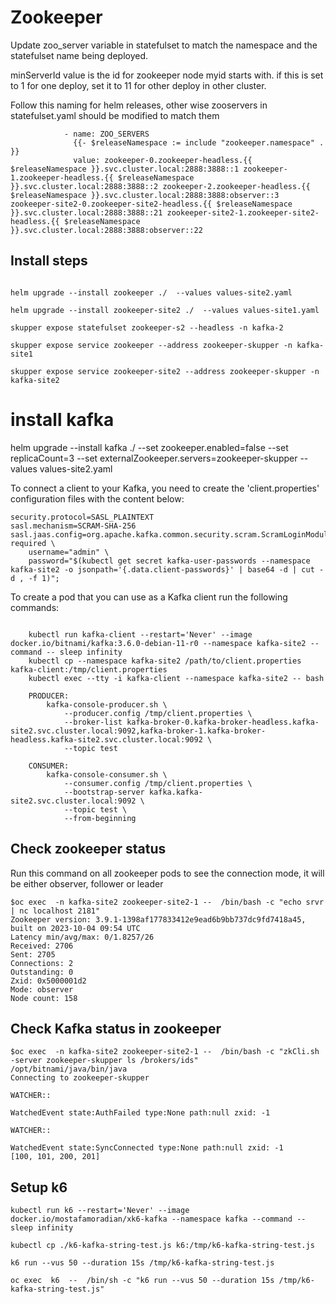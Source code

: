 # Zookeeper

Update zoo_server variable in statefulset to match the namespace and the statefulset name being deployed.

minServerId value is the id for  zookeeper node myid starts with. if this is set to 1 for one deploy, set it to 11 for other deploy in other cluster. 

Follow this naming for helm releases, other wise zooservers in statefulset.yaml should be modified to match them

```
            - name: ZOO_SERVERS
              {{- $releaseNamespace := include "zookeeper.namespace" . }}
              value: zookeeper-0.zookeeper-headless.{{ $releaseNamespace }}.svc.cluster.local:2888:3888::1 zookeeper-1.zookeeper-headless.{{ $releaseNamespace }}.svc.cluster.local:2888:3888::2 zookeeper-2.zookeeper-headless.{{ $releaseNamespace }}.svc.cluster.local:2888:3888:observer::3 zookeeper-site2-0.zookeeper-site2-headless.{{ $releaseNamespace }}.svc.cluster.local:2888:3888::21 zookeeper-site2-1.zookeeper-site2-headless.{{ $releaseNamespace }}.svc.cluster.local:2888:3888:observer::22 

```
## Install steps
```

helm upgrade --install zookeeper ./  --values values-site2.yaml

helm upgrade --install zookeeper-site2 ./  --values values-site1.yaml

skupper expose statefulset zookeeper-s2 --headless -n kafka-2

skupper expose service zookeeper --address zookeeper-skupper -n kafka-site1

skupper expose service zookeeper-site2 --address zookeeper-skupper -n kafka-site2

```

# install kafka
helm  upgrade --install kafka ./ --set zookeeper.enabled=false --set replicaCount=3 --set externalZookeeper.servers=zookeeper-skupper --values values-site2.yaml

To connect a client to your Kafka, you need to create the 'client.properties' configuration files with the content below:
```
security.protocol=SASL_PLAINTEXT
sasl.mechanism=SCRAM-SHA-256
sasl.jaas.config=org.apache.kafka.common.security.scram.ScramLoginModule required \
    username="admin" \
    password="$(kubectl get secret kafka-user-passwords --namespace kafka-site2 -o jsonpath='{.data.client-passwords}' | base64 -d | cut -d , -f 1)";
```
To create a pod that you can use as a Kafka client run the following commands:

```

    kubectl run kafka-client --restart='Never' --image docker.io/bitnami/kafka:3.6.0-debian-11-r0 --namespace kafka-site2 --command -- sleep infinity
    kubectl cp --namespace kafka-site2 /path/to/client.properties kafka-client:/tmp/client.properties
    kubectl exec --tty -i kafka-client --namespace kafka-site2 -- bash

    PRODUCER:
        kafka-console-producer.sh \
            --producer.config /tmp/client.properties \
            --broker-list kafka-broker-0.kafka-broker-headless.kafka-site2.svc.cluster.local:9092,kafka-broker-1.kafka-broker-headless.kafka-site2.svc.cluster.local:9092 \
            --topic test

    CONSUMER:
        kafka-console-consumer.sh \
            --consumer.config /tmp/client.properties \
            --bootstrap-server kafka.kafka-site2.svc.cluster.local:9092 \
            --topic test \
            --from-beginning

```
## Check zookeeper status
Run this command on all zookeeper pods to see the connection mode, it will be either observer, follower or leader 
```
$oc exec  -n kafka-site2 zookeeper-site2-1 --  /bin/bash -c "echo srvr | nc localhost 2181"
Zookeeper version: 3.9.1-1398af177833412e9ead6b9bb737dc9fd7418a45, built on 2023-10-04 09:54 UTC
Latency min/avg/max: 0/1.8257/26
Received: 2706
Sent: 2705
Connections: 2
Outstanding: 0
Zxid: 0x5000001d2
Mode: observer
Node count: 158

```
## Check Kafka status in zookeeper
```
$oc exec  -n kafka-site2 zookeeper-site2-1 --  /bin/bash -c "zkCli.sh -server zookeeper-skupper ls /brokers/ids"
/opt/bitnami/java/bin/java
Connecting to zookeeper-skupper

WATCHER::

WatchedEvent state:AuthFailed type:None path:null zxid: -1

WATCHER::

WatchedEvent state:SyncConnected type:None path:null zxid: -1
[100, 101, 200, 201]
```


## Setup k6 
```
kubectl run k6 --restart='Never' --image docker.io/mostafamoradian/xk6-kafka --namespace kafka --command -- sleep infinity

kubectl cp ./k6-kafka-string-test.js k6:/tmp/k6-kafka-string-test.js

k6 run --vus 50 --duration 15s /tmp/k6-kafka-string-test.js

oc exec  k6  --  /bin/sh -c "k6 run --vus 50 --duration 15s /tmp/k6-kafka-string-test.js"

```